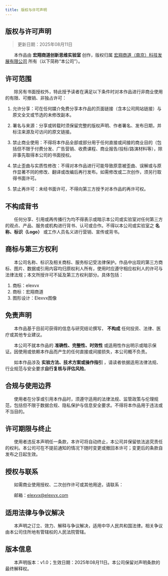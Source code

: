 ```yaml
---
title: 版权与许可声明
---
```


## 版权与许可声明

> 更新日期：2025年08月11日

&emsp;&emsp;本作品由 **宏翔商道创新思维实验室** 创作，版权归属 [宏翔商道（南京）科技发展有限公司](https://www.elexvx.com) 所有（以下简称“本公司”）。

## 许可范围

&emsp;&emsp;除另有书面授权外，特此授予读者在满足以下条件时对本作品进行非商业使用的有限、可撤销、非独占许可：

1. 允许分享：可在任何媒介免费分享本作品的页面链接（含本公司网站链接）与原文全文或节选的未修改副本。

2. 署名与来源：分享或转载时须保留完整的版权声明、作者署名、发布日期，并标注来源及可访问的原文链接。

3. 禁止商业使用：不得将本作品全部或部分用于任何直接或间接的商业目的（包括但不限于付费分发、广告营销、收费课程、商业报告/投标/路演材料等），除非事先取得本公司的书面授权。

4. 禁止歪曲与实质性修改：不得对本作品进行可能导致原意被歪曲、误解或与原作显著不同的修改、翻译或改编后再行发布。如需修改或二次创作，须另行取得书面许可。

5. 禁止再许可：未经书面许可，不得向第三方授予对本作品的再许可权。

## 不构成背书

&emsp;&emsp;任何分享、引用或再传播行为均不得表示或暗示本公司或实验室对任何第三方的观点、产品、服务或机构进行背书、认可或合作。不得以本公司或实验室之 **名称、标识（Logo）** 或工作人员名义进行营销、宣传或背书。

## 商标与第三方权利

&emsp;&emsp;本公司名称、标识及相关商标、服务标记受法律保护。作品中出现的第三方商标、图片、数据或引用内容均归原权利人所有，使用时应遵守相应权利人的许可与法律法规；本文所授许可不延及第三方权利部分。具体包括：

1. 商标：elexvx
2. 商标：宏翔商道
3. 图形设计：Elexvx图像

## 免责声明

&emsp;&emsp;本作品基于目前可获得的信息与研究结论撰写， **不构成** 任何投资、法律、医疗或其他专业建议。

&emsp;&emsp;本公司不就本作品的 **准确性、完整性、时效性** 或适用性作出明示或暗示保证。因使用或依赖本作品而产生的任何直接或间接损失，本公司概不负责。

&emsp;&emsp;如本作品涉及 **实验方法、技术方案或操作指引** ，请读者依据适用法律法规、行业规范与安全要求**自行复核与评估风险**。

## 合规与使用边界

&emsp;&emsp;使用者在分享或引用本作品时，须遵守适用的法律法规、监管政策与伦理规范，包括但不限于数据合规、隐私保护与信息安全要求。不得将本作品用于违法或不当目的。

## 许可期限与终止

&emsp;&emsp;使用者违反本声明任一条款，本许可将自动终止，本公司并保留依法追究责任的权利。本公司可在不提前通知的情况下随时变更或撤回本许可；变更后的条款自发布之日起生效。

## 授权与联系

&emsp;&emsp;如需商业使用授权、二次创作许可或其他用途，请联系：

&emsp;&emsp;邮箱：[elexvx@elexvx.com](mailto:elexvx@elexvx.com)

## 适用法律与争议解决

&emsp;&emsp;本声明之订立、效力、解释与争议解决，适用中华人民共和国法律。相关争议由本公司住所地有管辖权的人民法院管辖。

## 版本信息

&emsp;&emsp;本声明版本：v1.0；生效日期：2025年08月11日。本公司保留对声明条款的最终解释权。